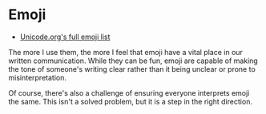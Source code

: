 # Emoji

- [Unicode.org's full emoji list](https://unicode.org/emoji/charts/full-emoji-list.html)

The more I use them, the more I feel that emoji have a vital place in our
written communication. While they can be fun, emoji are capable of making the
tone of someone's writing clear rather than it being unclear or prone to
misinterpretation.

Of course, there's also a challenge of ensuring everyone interprets emoji the
same. This isn't a solved problem, but it is a step in the right direction.

